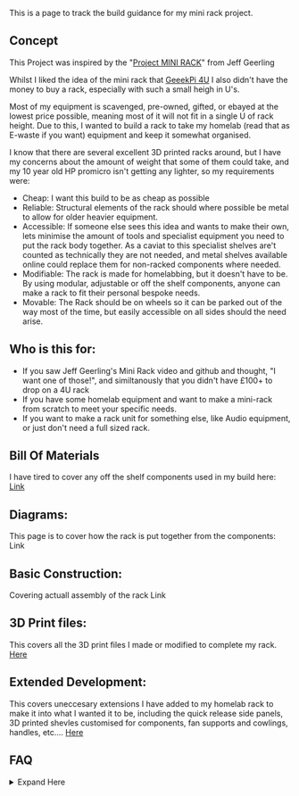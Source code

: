 This is a page to track the build guidance for my mini rack project.


## Concept
This Project was inspired by the "[Project MINI RACK](https://www.youtube.com/watch?v=y1GCIwLm3is&ab_channel=JeffGeerling)" from Jeff Geerling

Whilst I liked the idea of the mini rack that [GeeekPi 4U](https://www.amazon.com/GeeekPi-Cabinet-Equipment-RackMate-Rackmount/dp/B0DPGZPTPP?crid=3MDBNMZKN66DE&dib=eyJ2IjoiMSJ9.RAZSJ_3XBtDA47t1Yst3waXCIZ0gZ7rk5FNsWG2LHUW4evmQTZRDmS8vUiYbaky0303sRwbjOOOjLF9I6Y2ZN04HuSn8hbM0Gvcy3b50BKrYbo2yuFiLbS9KhMHI3VqKzNcYIUYm404fd_yWgE9arp4-f9sav9oEEEVQHUi6mc4x5t2DkeyTY7x7iFnY60JL.sHB71PhfYyRkJJaVeY8cQydXEcl0LAnMNgVXhGFni08&dib_tag=se&keywords=rackmate+t0&qid=1736536448&sprefix=rackmate+t0,aps,130&sr=8-1&linkCode=sl1&tag=mmjjg-20&linkId=96cf07e1d07bd0da81caae2ab0ceefd0&language=en_US&ref_=as_li_ss_tl) I also didn't have the money to buy a rack, especially with such a small heigh in U's.

Most of my equipment is scavenged, pre-owned, gifted, or ebayed at the lowest price possible, meaning most of it will not fit in a single U of rack height. Due to this, I wanted to build a rack to take my homelab (read that as E-waste if you want) equipment and keep it somewhat organised. 

I know that there are several excellent 3D printed racks around, but I have my concerns about the amount of weight that some of them could take, and my 10 year old HP promicro isn't getting any lighter, so my requirements were:
- Cheap: I want this build to be as cheap as possible  
- Reliable: Structural elements of the rack should where possible be metal to allow for older heavier equipment. 
- Accessible: If someone else sees this idea and wants to make their own, lets minimise the amount of tools and specialist equipment you need to put the rack body together. 
            As a caviat to this specialist shelves are't counted as technically they are not needed, and metal shelves available online could replace them for non-racked components where needed. 
- Modifiable: The rack is made for homelabbing, but it doesn't have to be. By using modular, adjustable or off the shelf components, anyone can make a rack to fit their personal bespoke needs.
- Movable: The Rack should be on wheels so it can be parked out of the way most of the time, but easily accessible on all sides should the need arise.


## Who is this for:
- If you saw Jeff Geerling's Mini Rack video and github and thought, "I want one of those!", and similtanously that you didn't have £100+ to drop on a 4U rack
- If you have some homelab equipment and want to make a mini-rack from scratch to meet your specific needs.
- If you want to make a rack unit for something else, like Audio equipment, or just don't need a full sized rack. 

## Bill Of Materials
I have tired to cover any off the shelf components used in my build here:
[Link](https://github.com/Mitch-Lux/Mini-Rack/tree/main/Bill%20Of%20Materials)

## Diagrams:
This page is to cover how the rack is put together from the components:
Link

## Basic Construction:
Covering actuall assembly of the rack
Link

## 3D Print files:
This covers all the 3D print files I made or modified to complete my rack.
[Here](https://github.com/Mitch-Lux/Mini-Rack/tree/main/3D-Printfiles)

## Extended Development:
This covers uneccesary extensions I have added to my homelab rack to make it into what I wanted it to be, including the quick release side panels, 3D printed shevles customised for components, fan supports and cowlings, handles, etc....
[Here](https://github.com/Mitch-Lux/Mini-Rack/tree/main/Extended%20Development)

## FAQ
<details>
<summary>Expand Here</summary>

IOU1FAQ

</details>
